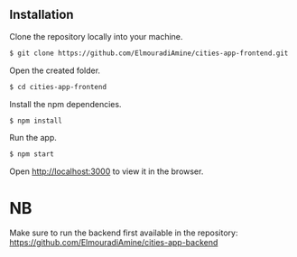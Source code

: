 ## Installation 
Clone the repository locally into your machine.
```bash
$ git clone https://github.com/ElmouradiAmine/cities-app-frontend.git
```
Open the created folder.
```bash
$ cd cities-app-frontend
```
Install the npm dependencies.
```bash 
$ npm install 
``` 
Run the app.
```bash 
$ npm start 
``` 

Open [http://localhost:3000](http://localhost:3000) to view it in the browser.


# NB
Make sure to run the backend first available in the repository: 
https://github.com/ElmouradiAmine/cities-app-backend
